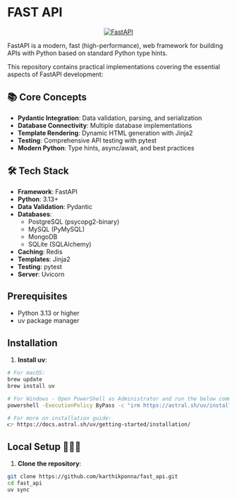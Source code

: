 # FAST API

<p align="center">
  <a href="https://fastapi.tiangolo.com"><img src="https://fastapi.tiangolo.com/img/logo-margin/logo-teal.png" alt="FastAPI"></a>
</p>

FastAPI is a modern, fast (high-performance), web framework for building APIs with Python based on standard Python type hints.

This repository contains practical implementations covering the essential aspects of FastAPI development:

## 📚 **Core Concepts**

- **Pydantic Integration**: Data validation, parsing, and serialization
- **Database Connectivity**: Multiple database implementations
- **Template Rendering**: Dynamic HTML generation with Jinja2
- **Testing**: Comprehensive API testing with pytest
- **Modern Python**: Type hints, async/await, and best practices

## 🛠️ **Tech Stack**

- **Framework**: FastAPI
- **Python**: 3.13+
- **Data Validation**: Pydantic 
- **Databases**: 
  - PostgreSQL (psycopg2-binary)
  - MySQL (PyMySQL)
  - MongoDB
  - SQLite (SQLAlchemy)
- **Caching**: Redis
- **Templates**: Jinja2 
- **Testing**: pytest 
- **Server**: Uvicorn 

## **Prerequisites**

- Python 3.13 or higher
- uv package manager 

## **Installation**

1. **Install uv**:
```bash
# For macOS:
brew update
brew install uv

# For Windows - Open PowerShell as Administrator and run the below command:
powershell -ExecutionPolicy ByPass -c "irm https://astral.sh/uv/install.ps1 | iex"

# For more on installation guide:
👉 https://docs.astral.sh/uv/getting-started/installation/

```

## Local Setup 👨🏼‍💻

1. **Clone the repository**:
```bash
git clone https://github.com/karthikponna/fast_api.git
cd fast_api
uv sync
```

